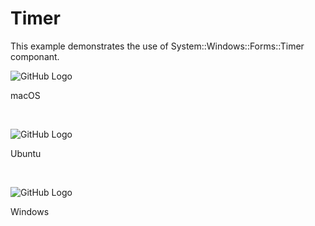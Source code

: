 # Timer
This example demonstrates the use of System::Windows::Forms::Timer componant.
<BR>

![GitHub Logo](../../../Documentations/Images/Examples/Forms/TimerM.png)
<p align="left">macOS</p>
<BR>

![GitHub Logo](../../../Documentations/Images/Examples/Forms/TimerU.png)
<p align="left">Ubuntu</p>
<BR>

![GitHub Logo](../../../Documentations/Images/Examples/Forms/TimerW.png)
<p align="left">Windows</p>
<BR>
